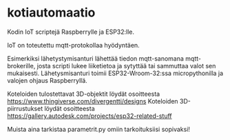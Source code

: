 # kotiautomaatio
Kodin IoT scriptejä Raspberrylle ja ESP32:lle.

IoT on toteutettu mqtt-protokollaa hyödyntäen. 

Esimerkiksi lähetystymisanturi lähettää tiedon mqtt-sanomana mqtt-brokerille, josta scripti lukee liiketietoa ja sytyttää tai sammuttaa valot sen mukaisesti. Lähetysmisanturi toimii ESP32-Wroom-32:ssa micropythonilla ja valojen ohjaus Raspberryllä.

Koteloiden tulostettavat 3D-objektit löydät osoitteesta https://www.thingiverse.com/divergentti/designs
Koteloiden 3D-piirrustukset löydät osoitteesta https://gallery.autodesk.com/projects/esp32-related-stuff

Muista aina tarkistaa parametrit.py omiin tarkoituksiisi sopivaksi!

